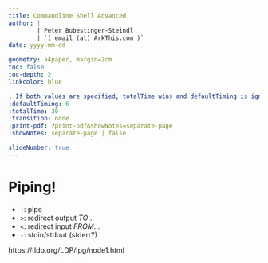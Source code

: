 ```yaml
---
title: Commandline Shell Advanced
author: |
        | Peter Bubestinger-Steindl
        | `( email (at) ArkThis.com )`
date: yyyy-mm-dd

geometry: a4paper, margin=2cm
toc: false
toc-depth: 2
linkcolor: blue

; If both values are specified, totalTime wins and defaultTiming is ignored:
;defaultTiming: 6
;totalTime: 30
;transition: none
;print-pdf: ?print-pdf&showNotes=separate-page
;showNotes: separate-page | false

slideNumber: true
---
```



# Piping!

  * `|`: pipe
  * `>`: redirect output *TO*...
  * `<`: redirect input *FROM*...
  * `-`: stdin/stdout (stderr?)
  

<aside class="notes">
https://tldp.org/LDP/lpg/node1.html
</aside>
